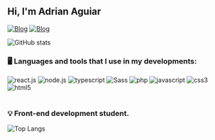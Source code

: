 ## Hi, I'm Adrian Aguiar 

[![Blog](https://img.shields.io/badge/LinkedIn-0077B5?style=for-the-badge&logo=linkedin&logoColor=white)](https://www.linkedin.com/in/adrian-ag/)
[![Blog](https://aleen42.github.io/badges/src/stackoverflow.svg)](https://pt.stackoverflow.com/users/275508/adrian-aguiar)

![GitHub stats](https://github-readme-stats.vercel.app/api?username=ollapapito&show_icons=true&theme=tokyonight)

### 🖥️ Languages and tools that I use in my developments:

<div style="display: inline-block">
    <img aLign="center" alt="react.js" src="https://img.shields.io/badge/React-20232A?style=for-the-badge&logo=react&logoColor=61DAFB">
    <img aLign="center" alt="node.js" src="https://img.shields.io/badge/Node.js-43853D?style=for-the-badge&logo=node.js&logoColor=white">
    <img aLign="center" alt="typescript" src="https://img.shields.io/badge/TypeScript-007ACC?style=for-the-badge&logo=typescript&logoColor=white">
    <img aLign="center" alt="Sass" src="https://img.shields.io/badge/sass-323330?style=for-the-badge&logo=sass&logoColor=ZZ0000">
    <img aLign="center" alt="php" src="https://img.shields.io/badge/PHP-323330?style=for-the-badge&logo=php&logoColor=F7DF1E">
    <img aLign="center" alt="javascript" src="https://img.shields.io/badge/JavaScript-323330?style=for-the-badge&logo=javascript&logoColor=F7DF1E">
    <img aLign="center" alt="css3" src="https://img.shields.io/badge/CSS3-1572B6?style=for-the-badge&logo=css3&logoColor=white">
    <img aLign="center" alt="html5" src="https://img.shields.io/badge/HTML5-E34F26?style=for-the-badge&logo=html5&logoColor=white">
</div><br><br>

### 💡 Front-end development student.

![Top Langs](https://github-readme-stats.vercel.app/api/top-langs/?username=ollapapito&layout=compact)
